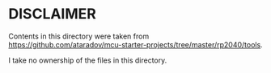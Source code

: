 # DISCLAIMER

Contents in this directory were taken from https://github.com/ataradov/mcu-starter-projects/tree/master/rp2040/tools.

I take no ownership of the files in this directory.
